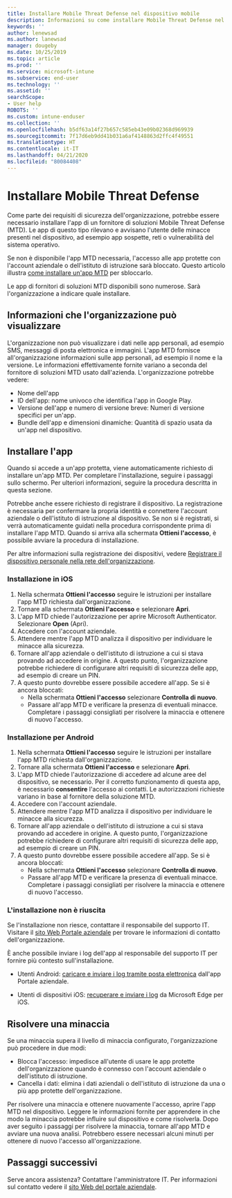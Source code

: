 ```yaml
---
title: Installare Mobile Threat Defense nel dispositivo mobile
description: Informazioni su come installare Mobile Threat Defense nel dispositivo mobile.
keywords: ''
author: lenewsad
ms.author: lanewsad
manager: dougeby
ms.date: 10/25/2019
ms.topic: article
ms.prod: ''
ms.service: microsoft-intune
ms.subservice: end-user
ms.technology: ''
ms.assetid: ''
searchScope:
- User help
ROBOTS: ''
ms.custom: intune-enduser
ms.collection: ''
ms.openlocfilehash: b5df63a14f27b657c585eb43e09b02368d969939
ms.sourcegitcommit: 7f17d6eb9dd41b031a6af4148863d2ffc4f49551
ms.translationtype: HT
ms.contentlocale: it-IT
ms.lasthandoff: 04/21/2020
ms.locfileid: "80084408"
---
```

# <a name="install-mobile-threat-defense"></a>Installare Mobile Threat Defense   

Come parte dei requisiti di sicurezza dell'organizzazione, potrebbe essere necessario installare l'app di un fornitore di soluzioni Mobile Threat Defense (MTD). Le app di questo tipo rilevano e avvisano l'utente delle minacce presenti nel dispositivo, ad esempio app sospette, reti o vulnerabilità del sistema operativo.  

Se non è disponibile l'app MTD necessaria, l'accesso alle app protette con l'account aziendale o dell'istituto di istruzione sarà bloccato. Questo articolo illustra [come installare un'app MTD](set-up-mobile-threat-defense.md#install-app) per sbloccarlo.  

Le app di fornitori di soluzioni MTD disponibili sono numerose. Sarà l'organizzazione a indicare quale installare. 


## <a name="information-your-organization-can-see"></a>Informazioni che l'organizzazione può visualizzare   

L'organizzazione non può visualizzare i dati nelle app personali, ad esempio SMS, messaggi di posta elettronica e immagini. L'app MTD fornisce all'organizzazione informazioni sulle app personali, ad esempio il nome e la versione. Le informazioni effettivamente fornite variano a seconda del fornitore di soluzioni MTD usato dall'azienda. L'organizzazione potrebbe vedere:   

* Nome dell'app  
* ID dell'app: nome univoco che identifica l'app in Google Play.  
* Versione dell'app e numero di versione breve: Numeri di versione specifici per un'app.  
* Bundle dell'app e dimensioni dinamiche: Quantità di spazio usata da un'app nel dispositivo. 


## <a name="install-app"></a>Installare l'app    
Quando si accede a un'app protetta, viene automaticamente richiesto di installare un'app MTD. Per completare l'installazione, seguire i passaggi sullo schermo. Per ulteriori informazioni, seguire la procedura descritta in questa sezione.  
 
Potrebbe anche essere richiesto di registrare il dispositivo. La registrazione è necessaria per confermare la propria identità e connettere l'account aziendale o dell'istituto di istruzione al dispositivo. Se non si è registrati, si verrà automaticamente guidati nella procedura corrispondente prima di installare l'app MTD. Quando si arriva alla schermata **Ottieni l'accesso**, è possibile avviare la procedura di installazione.  

Per altre informazioni sulla registrazione dei dispositivi, vedere [Registrare il dispositivo personale nella rete dell'organizzazione](https://docs.microsoft.com/azure/active-directory/user-help/user-help-register-device-on-network).  

### <a name="ios-setup"></a>Installazione in iOS  

1. Nella schermata **Ottieni l'accesso** seguire le istruzioni per installare l'app MTD richiesta dall'organizzazione.   
2. Tornare alla schermata **Ottieni l'accesso** e selezionare **Apri**.  
3. L'app MTD chiede l'autorizzazione per aprire Microsoft Authenticator. Selezionare **Open** (Apri). 
4. Accedere con l'account aziendale. 
5. Attendere mentre l'app MTD analizza il dispositivo per individuare le minacce alla sicurezza. 
6. Tornare all'app aziendale o dell'istituto di istruzione a cui si stava provando ad accedere in origine. A questo punto, l'organizzazione potrebbe richiedere di configurare altri requisiti di sicurezza delle app, ad esempio di creare un PIN.   
7. A questo punto dovrebbe essere possibile accedere all'app. Se si è ancora bloccati:  
    * Nella schermata **Ottieni l'accesso** selezionare **Controlla di nuovo**.  
    * Passare all'app MTD e verificare la presenza di eventuali minacce. Completare i passaggi consigliati per risolvere la minaccia e ottenere di nuovo l'accesso.    

### <a name="android-setup"></a>Installazione per Android 

1. Nella schermata **Ottieni l'accesso** seguire le istruzioni per installare l'app MTD richiesta dall'organizzazione.  
2. Tornare alla schermata **Ottieni l'accesso** e selezionare **Apri**.  
3. L'app MTD chiede l'autorizzazione di accedere ad alcune aree del dispositivo, se necessario. Per il corretto funzionamento di questa app, è necessario **consentire** l'accesso ai contatti. Le autorizzazioni richieste variano in base al fornitore della soluzione MTD.  
4. Accedere con l'account aziendale.  
5. Attendere mentre l'app MTD analizza il dispositivo per individuare le minacce alla sicurezza.  
6. Tornare all'app aziendale o dell'istituto di istruzione a cui si stava provando ad accedere in origine. A questo punto, l'organizzazione potrebbe richiedere di configurare altri requisiti di sicurezza delle app, ad esempio di creare un PIN.  
7. A questo punto dovrebbe essere possibile accedere all'app. Se si è ancora bloccati:  
    * Nella schermata **Ottieni l'accesso** selezionare **Controlla di nuovo**.  
    * Passare all'app MTD e verificare la presenza di eventuali minacce. Completare i passaggi consigliati per risolvere la minaccia e ottenere di nuovo l'accesso.  

### <a name="installation-failed"></a>L'installazione non è riuscita  

Se l'installazione non riesce, contattare il responsabile del supporto IT. Visitare il [sito Web Portale aziendale](https://go.microsoft.com/fwlink/?linkid=2010980) per trovare le informazioni di contatto dell'organizzazione.  

È anche possibile inviare i log dell'app al responsabile del supporto IT per fornire più contesto sull'installazione.  
* Utenti Android: [caricare e inviare i log tramite posta elettronica](https://docs.microsoft.com/mem/intune/user-help/send-logs-to-your-it-admin-by-email-android) dall'app Portale aziendale.   

* Utenti di dispositivi iOS: [recuperare e inviare i log](https://docs.microsoft.com/intune/apps/manage-microsoft-edge#use-microsoft-edge-to-access-managed-app-logs) da Microsoft Edge per iOS.  

## <a name="resolve-a-threat"></a>Risolvere una minaccia  
Se una minaccia supera il livello di minaccia configurato, l'organizzazione può procedere in due modi:  
   
* Blocca l'accesso: impedisce all'utente di usare le app protette dell'organizzazione quando è connesso con l'account aziendale o dell'istituto di istruzione.  
* Cancella i dati: elimina i dati aziendali o dell'istituto di istruzione da una o più app protette dell'organizzazione.  

Per risolvere una minaccia e ottenere nuovamente l'accesso, aprire l'app MTD nel dispositivo. Leggere le informazioni fornite per apprendere in che modo la minaccia potrebbe influire sul dispositivo e come risolverla. Dopo aver seguito i passaggi per risolvere la minaccia, tornare all'app MTD e avviare una nuova analisi. Potrebbero essere necessari alcuni minuti per ottenere di nuovo l'accesso all'organizzazione.  

## <a name="next-steps"></a>Passaggi successivi  

Serve ancora assistenza? Contattare l'amministratore IT. Per informazioni sul contatto vedere il [sito Web del portale aziendale](https://go.microsoft.com/fwlink/?linkid=2010980).

